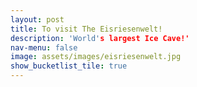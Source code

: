 ```yaml
---
layout: post
title: To visit The Eisriesenwelt!
description: 'World's largest Ice Cave!'
nav-menu: false
image: assets/images/eisriesenwelt.jpg
show_bucketlist_tile: true
---
```


<!-- Main -->
<div id="main">
</div>
